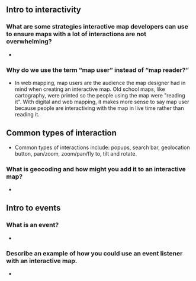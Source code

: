 ## Intro to interactivity

### What are some strategies interactive map developers can use to ensure maps with a lot of interactions are not overwhelming?
* 

### Why do we use the term “map user” instead of “map reader?”
* In web mapping, map users are the audience the map designer had in mind when creating an interactive map. Old school maps, like cartography, were printed so the people using the map were "reading it". With digital and web mapping, it makes more sense to say map user because people are interactiving with the map in live time rather than reading it. 

## Common types of interaction
* Common types of interactions include: popups, search bar, geolocation button, pan/zoom, zoom/pan/fly to, tilt and rotate. 

### What is geocoding and how might you add it to an interactive map?
*

## Intro to events

### What is an event?
*

### Describe an example of how you could use an event listener with an interactive map.
*

